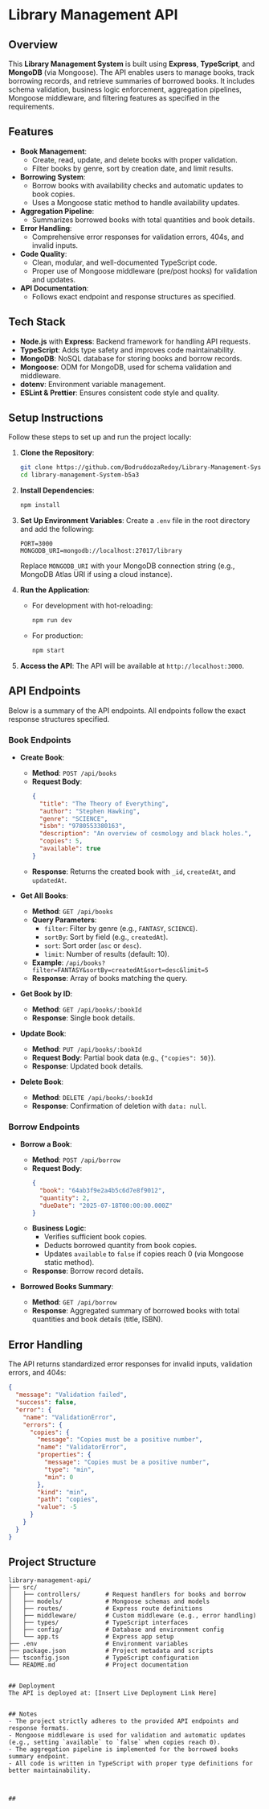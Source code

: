 # Library Management API

## Overview
This **Library Management System** is built using **Express**, **TypeScript**, and **MongoDB** (via Mongoose). The API enables users to manage books, track borrowing records, and retrieve summaries of borrowed books. It includes schema validation, business logic enforcement, aggregation pipelines, Mongoose middleware, and filtering features as specified in the requirements.

## Features
- **Book Management**:
  - Create, read, update, and delete books with proper validation.
  - Filter books by genre, sort by creation date, and limit results.
- **Borrowing System**:
  - Borrow books with availability checks and automatic updates to book copies.
  - Uses a Mongoose static method to handle availability updates.
- **Aggregation Pipeline**:
  - Summarizes borrowed books with total quantities and book details.
- **Error Handling**:
  - Comprehensive error responses for validation errors, 404s, and invalid inputs.
- **Code Quality**:
  - Clean, modular, and well-documented TypeScript code.
  - Proper use of Mongoose middleware (pre/post hooks) for validation and updates.
- **API Documentation**:
  - Follows exact endpoint and response structures as specified.

## Tech Stack
- **Node.js** with **Express**: Backend framework for handling API requests.
- **TypeScript**: Adds type safety and improves code maintainability.
- **MongoDB**: NoSQL database for storing books and borrow records.
- **Mongoose**: ODM for MongoDB, used for schema validation and middleware.
- **dotenv**: Environment variable management.
- **ESLint & Prettier**: Ensures consistent code style and quality.

## Setup Instructions
Follow these steps to set up and run the project locally:

1. **Clone the Repository**:
   ```bash
   git clone https://github.com/BodruddozaRedoy/Library-Management-System-B5A3.git
   cd library-management-System-b5a3
   ```

2. **Install Dependencies**:
   ```bash
   npm install
   ```

3. **Set Up Environment Variables**:
   Create a `.env` file in the root directory and add the following:
   ```env
   PORT=3000
   MONGODB_URI=mongodb://localhost:27017/library
   ```
   Replace `MONGODB_URI` with your MongoDB connection string (e.g., MongoDB Atlas URI if using a cloud instance).

4. **Run the Application**:
   - For development with hot-reloading:
     ```bash
     npm run dev
     ```
   - For production:
     ```bash
     npm start
     ```

5. **Access the API**:
   The API will be available at `http://localhost:3000`.

## API Endpoints
Below is a summary of the API endpoints. All endpoints follow the exact response structures specified.

### Book Endpoints
- **Create Book**:
  - **Method**: `POST /api/books`
  - **Request Body**:
    ```json
    {
      "title": "The Theory of Everything",
      "author": "Stephen Hawking",
      "genre": "SCIENCE",
      "isbn": "9780553380163",
      "description": "An overview of cosmology and black holes.",
      "copies": 5,
      "available": true
    }
    ```
  - **Response**: Returns the created book with `_id`, `createdAt`, and `updatedAt`.

- **Get All Books**:
  - **Method**: `GET /api/books`
  - **Query Parameters**:
    - `filter`: Filter by genre (e.g., `FANTASY`, `SCIENCE`).
    - `sortBy`: Sort by field (e.g., `createdAt`).
    - `sort`: Sort order (`asc` or `desc`).
    - `limit`: Number of results (default: 10).
  - **Example**: `/api/books?filter=FANTASY&sortBy=createdAt&sort=desc&limit=5`
  - **Response**: Array of books matching the query.

- **Get Book by ID**:
  - **Method**: `GET /api/books/:bookId`
  - **Response**: Single book details.

- **Update Book**:
  - **Method**: `PUT /api/books/:bookId`
  - **Request Body**: Partial book data (e.g., `{"copies": 50}`).
  - **Response**: Updated book details.

- **Delete Book**:
  - **Method**: `DELETE /api/books/:bookId`
  - **Response**: Confirmation of deletion with `data: null`.

### Borrow Endpoints
- **Borrow a Book**:
  - **Method**: `POST /api/borrow`
  - **Request Body**:
    ```json
    {
      "book": "64ab3f9e2a4b5c6d7e8f9012",
      "quantity": 2,
      "dueDate": "2025-07-18T00:00:00.000Z"
    }
    ```
  - **Business Logic**:
    - Verifies sufficient book copies.
    - Deducts borrowed quantity from book copies.
    - Updates `available` to `false` if copies reach 0 (via Mongoose static method).
  - **Response**: Borrow record details.

- **Borrowed Books Summary**:
  - **Method**: `GET /api/borrow`
  - **Response**: Aggregated summary of borrowed books with total quantities and book details (title, ISBN).

## Error Handling
The API returns standardized error responses for invalid inputs, validation errors, and 404s:
```json
{
  "message": "Validation failed",
  "success": false,
  "error": {
    "name": "ValidationError",
    "errors": {
      "copies": {
        "message": "Copies must be a positive number",
        "name": "ValidatorError",
        "properties": {
          "message": "Copies must be a positive number",
          "type": "min",
          "min": 0
        },
        "kind": "min",
        "path": "copies",
        "value": -5
      }
    }
  }
}
```

## Project Structure
```
library-management-api/
├── src/
│   ├── controllers/       # Request handlers for books and borrow
│   ├── models/            # Mongoose schemas and models
│   ├── routes/            # Express route definitions
│   ├── middleware/        # Custom middleware (e.g., error handling)
│   ├── types/             # TypeScript interfaces
│   ├── config/            # Database and environment config
│   └── app.ts             # Express app setup
├── .env                   # Environment variables
├── package.json           # Project metadata and scripts
├── tsconfig.json          # TypeScript configuration
└── README.md              # Project documentation
```
```

## Deployment
The API is deployed at: [Insert Live Deployment Link Here]


## Notes
- The project strictly adheres to the provided API endpoints and response formats.
- Mongoose middleware is used for validation and automatic updates (e.g., setting `available` to `false` when copies reach 0).
- The aggregation pipeline is implemented for the borrowed books summary endpoint.
- All code is written in TypeScript with proper type definitions for better maintainability.



##
